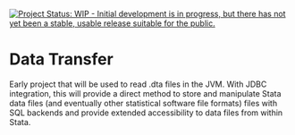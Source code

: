 [![Project Status: WIP - Initial development is in progress, but there has not yet been a stable, usable release suitable for the public.](http://www.repostatus.org/badges/latest/wip.svg)](http://www.repostatus.org/#wip)

# Data Transfer 
Early project that will be used to read .dta files in the JVM.  With JDBC integration, this will provide a direct method to store and manipulate Stata data files (and eventually other statistical software file formats) files with SQL backends and provide extended accessibility to data files from within Stata.


